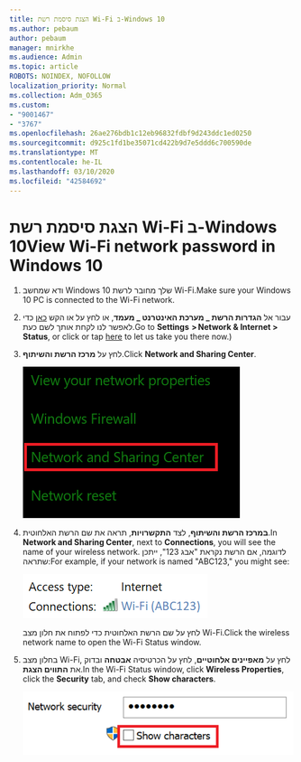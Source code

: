 ```yaml
---
title: הצגת סיסמת רשת Wi-Fi ב-Windows 10
ms.author: pebaum
author: pebaum
manager: mnirkhe
ms.audience: Admin
ms.topic: article
ROBOTS: NOINDEX, NOFOLLOW
localization_priority: Normal
ms.collection: Adm_O365
ms.custom:
- "9001467"
- "3767"
ms.openlocfilehash: 26ae276bdb1c12eb96832fdbf9d243ddc1ed0250
ms.sourcegitcommit: d925c1fd1be35071cd422b9d7e5ddd6c700590de
ms.translationtype: MT
ms.contentlocale: he-IL
ms.lasthandoff: 03/10/2020
ms.locfileid: "42584692"
---
```

# <a name="view-wi-fi-network-password-in-windows-10"></a><span data-ttu-id="24eba-102">הצגת סיסמת רשת Wi-Fi ב-Windows 10</span><span class="sxs-lookup"><span data-stu-id="24eba-102">View Wi-Fi network password in Windows 10</span></span>

1. <span data-ttu-id="24eba-103">ודא שמחשב Windows 10 שלך מחובר לרשת Wi-Fi.</span><span class="sxs-lookup"><span data-stu-id="24eba-103">Make sure your Windows 10 PC is connected to the Wi-Fi network.</span></span>

2. <span data-ttu-id="24eba-104">עבור אל **הגדרות הרשת _ מערכת האינטרנט _ מעמד**, או לחץ על או הקש [כאן](ms-settings:network?activationSource=GetHelp) כדי לאפשר לנו לקחת אותך לשם כעת.</span><span class="sxs-lookup"><span data-stu-id="24eba-104">Go to **Settings  > Network & Internet  > Status**, or click or tap [here](ms-settings:network?activationSource=GetHelp) to let us take you there now.)</span></span>

3. <span data-ttu-id="24eba-105">לחץ על **מרכז הרשת והשיתוף**.</span><span class="sxs-lookup"><span data-stu-id="24eba-105">Click **Network and Sharing Center**.</span></span>

    ![מרכז הרשת והשיתוף.](media/network-sharing-center.png)

4. <span data-ttu-id="24eba-107">**במרכז הרשת והשיתוף**, לצד **התקשרויות**, תראה את שם הרשת האלחוטית.</span><span class="sxs-lookup"><span data-stu-id="24eba-107">In **Network and Sharing Center**, next to **Connections**, you will see the name of your wireless network.</span></span> <span data-ttu-id="24eba-108">לדוגמה, אם הרשת נקראת "אבג 123", ייתכן שתראה:</span><span class="sxs-lookup"><span data-stu-id="24eba-108">For example, if your network is named "ABC123," you might see:</span></span>

    ![חיבורי רשת.](media/network-connections.png)

    <span data-ttu-id="24eba-110">לחץ על שם הרשת האלחוטית כדי לפתוח את חלון מצב Wi-Fi.</span><span class="sxs-lookup"><span data-stu-id="24eba-110">Click the wireless network name to open the Wi-Fi Status window.</span></span> 

5. <span data-ttu-id="24eba-111">בחלון מצב Wi-Fi, לחץ על **מאפיינים אלחוטיים**, לחץ על הכרטיסיה **אבטחה** ובדוק את **התווים הצגת**.</span><span class="sxs-lookup"><span data-stu-id="24eba-111">In the Wi-Fi Status window, click **Wireless Properties**, click the **Security** tab, and check **Show characters**.</span></span>

    ![הצג תווי סיסמה של סיסמאות Wi-Fi.](media/show-password-characters.png)

